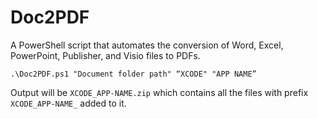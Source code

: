 # Doc2PDF
A PowerShell script that automates the conversion of Word, Excel, PowerPoint, Publisher, and Visio files to PDFs.

`.\Doc2PDF.ps1 "Document folder path" “XCODE" "APP NAME”`

Output will be `XCODE_APP-NAME.zip` which contains all the files with prefix `XCODE_APP-NAME_` added to it.
